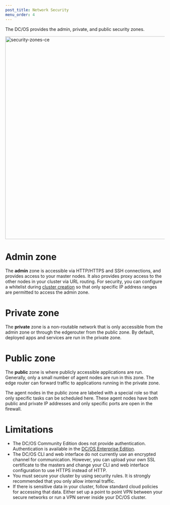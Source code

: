 ```yaml
---
post_title: Network Security
menu_order: 4
---
```

The DC/OS provides the admin, private, and public security zones.

<a href="/wp-content/uploads/2015/12/security-zones-ce.jpg" rel="attachment wp-att-1583"><img src="/wp-content/uploads/2015/12/security-zones-ce-800x640.jpg" alt="security-zones-ce" width="800" height="640" class="alignnone size-large wp-image-1583" /></a>

# Admin zone

The **admin** zone is accessible via HTTP/HTTPS and SSH connections, and provides access to your master nodes. It also provides proxy access to the other nodes in your cluster via URL routing. For security, you can configure a whitelist during [cluster creation][1] so that only specific IP address ranges are permitted to access the admin zone.

# Private zone

The **private** zone is a non-routable network that is only accessible from the admin zone or through the edgerouter from the public zone. By default, deployed apps and services are run in the private zone.

# Public zone

The **public** zone is where publicly accessible applications are run. Generally, only a small number of agent nodes are run in this zone. The edge router can forward traffic to applications running in the private zone.

The agent nodes in the public zone are labeled with a special role so that only specific tasks can be scheduled here. These agent nodes have both public and private IP addresses and only specific ports are open in the firewall.

<!-- add more details around public zone -->

# Limitations

*   The DC/OS Community Edition does not provide authentication. Authentication is available in the <a href="https://mesosphere.com/product/#" target="_blank">DC/OS Enterprise Edition</a>. 
*   The DC/OS CLI and web interface do not currently use an encrypted channel for communication. However, you can upload your own SSL certificate to the masters and change your CLI and web interface configuration to use HTTPS instead of HTTP.
*   You must secure your cluster by using security rules. It is strongly recommended that you only allow internal traffic.
*   If there is sensitive data in your cluster, follow standard cloud policies for accessing that data. Either set up a point to point VPN between your secure networks or run a VPN server inside your DC/OS cluster.

 [1]: /administration/installing/